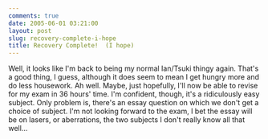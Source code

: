 ```yaml
---
comments: true
date: 2005-06-01 03:21:00
layout: post
slug: recovery-complete-i-hope
title: Recovery Complete!  (I hope)
---
```


Well, it looks like I'm back to being my normal Ian/Tsuki thingy again.  That's a good thing, I guess, although it does seem to mean I get hungry more and do less housework.  Ah well.  Maybe, just hopefully, I'll now be able to revise for my exam in 36 hours' time.  I'm confident, though, it's a ridiculously easy subject.  Only problem is, there's an essay question on which we don't get a choice of subject.  I'm not looking forward to the exam, I bet the essay will be on lasers, or aberrations, the two subjects I don't really know all that well...  


